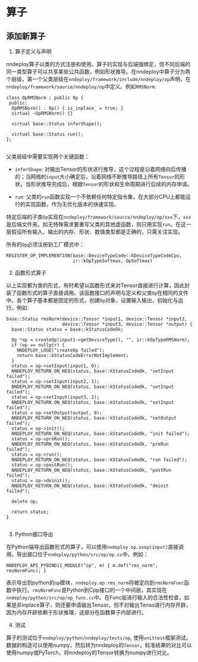 # 算子

## 添加新算子

1. 算子定义与声明

nndeploy算子以类的方式注册和使用。算子的实现与后端强绑定，但不同后端的同一类型算子可以共享某些公共函数，例如形状推导。在nndeploy中算子分为两个层级，第一个父类层级在`nndeploy/framework/include/nndeploy/op`声明，在`nndeploy/framework/source/nndeploy/op`中定义。例如`RMSNorm`:

```
class OpRMSNorm : public Op {
 public:
  OpRMSNorm() : Op() { is_inplace_ = true; }
  virtual ~OpRMSNorm() {}

  virtual base::Status inferShape();

  virtual base::Status run();
};


```

父类层级中需要实现两个关键函数：

+ `inferShape`: 对输出Tensor的形状进行推导，这个过程是沿着网络向后传播的；当网络的`input`大小确定后，沿着网络不断推导路径上所有`Tensor`的形状。当形状推导完成后，根据`Tensor`的形状和生命周期进行后续的内存申请。

+ `run`: 父类的`run`函数实现一个不依赖任何特定指令集，在大部分CPU上都能运行的实现函数，作为无优化版本的快速实现。

特定后端的子类`Op`实现在`nndeploy/framework/source/nndeploy/op/xxx`下，`xxx`是后端文件夹。如无特殊需求要重写父类的其他虚函数，则只用实现`run`。在这一层假设所有输入、输出的内存、形状、数值类型都是正确的，只需关注实现。

所有的`Op`必须注册到工厂模式中：

```
REGISTER_OP_IMPLEMENTION(base::DeviceTypeCode::kDeviceTypeCodeCpu,
                         ir::kOpTypeSoftmax, OpSoftmax)

```

2. 函数形式算子

以上实现都为类的形式，有时希望以函数形式来对Tensor直接进行计算，因此封装了函数形式的算子直接调用。该函数接口的声明与定义和父类`Op`在相同的文件中。各个算子基本都是固定的形式，创建`Op`对象，设置输入输出，初始化与运行。例如:

```
base::Status rmsNorm(device::Tensor *input1, device::Tensor *input2,
                     device::Tensor *input3, device::Tensor *output) {
  base::Status status = base::kStatusCodeOk;

  Op *op = createOp(input1->getDeviceType(), "", ir::kOpTypeRMSNorm);
  if (op == nullptr) {
    NNDEPLOY_LOGE("createOp failed");
    return base::kStatusCodeErrorNotImplement;
  }
  status = op->setInput(input1, 0);
  NNDEPLOY_RETURN_ON_NEQ(status, base::kStatusCodeOk, "setInput failed");
  status = op->setInput(input2, 1);
  NNDEPLOY_RETURN_ON_NEQ(status, base::kStatusCodeOk, "setInput failed");
  status = op->setInput(input3, 2);
  NNDEPLOY_RETURN_ON_NEQ(status, base::kStatusCodeOk, "setInput failed");
  status = op->setOutput(output, 0);
  NNDEPLOY_RETURN_ON_NEQ(status, base::kStatusCodeOk, "setOutput failed");
  status = op->init();
  NNDEPLOY_RETURN_ON_NEQ(status, base::kStatusCodeOk, "init failed");
  status = op->preRun();
  NNDEPLOY_RETURN_ON_NEQ(status, base::kStatusCodeOk, "preRun failed");
  status = op->run();
  NNDEPLOY_RETURN_ON_NEQ(status, base::kStatusCodeOk, "run failed");
  status = op->postRun();
  NNDEPLOY_RETURN_ON_NEQ(status, base::kStatusCodeOk, "postRun failed");
  status = op->deinit();
  NNDEPLOY_RETURN_ON_NEQ(status, base::kStatusCodeOk, "deinit failed");

  delete op;

  return status;
}


```


3. Python接口导出

在Python端导出函数形式的算子，可以使用`nndeploy.op.xxop(input)`直接调用。导出接口位于`nndeploy/python/src/op/op.cc`中，例如：

```
NNDEPLOY_API_PYBIND11_MODULE("op", m) { m.def("rms_norm", rmsNormFunc); }

```
表示导出到python的`op`模块，`nndeploy.op.rms_norm`将被定向到`rmsNormFunc`函数中执行。`rmsNormFunc`是Python到Cpp接口的一个中间层，其实现在`nndeploy/python/src/op/op_func.cc`中。在Func层进行输入的合法性检查，如果是非inplace算子，则还要申请输出Tensor。但不对输出Tenso进行内存开辟，因为内存开辟依赖于形状推理，这部分在函数算子内部进行。

4. 测试

算子的测试位于`nndeploy/python/nndeploy/tests/op`, 使用`unittest`框架测试。 数据的构造可以使用numpy，然后转为nndeploy的`Tensor`。标准结果的对比可以使用numpy或PyTorch，将nndeploy的Tensor转换为numpy进行对比。


